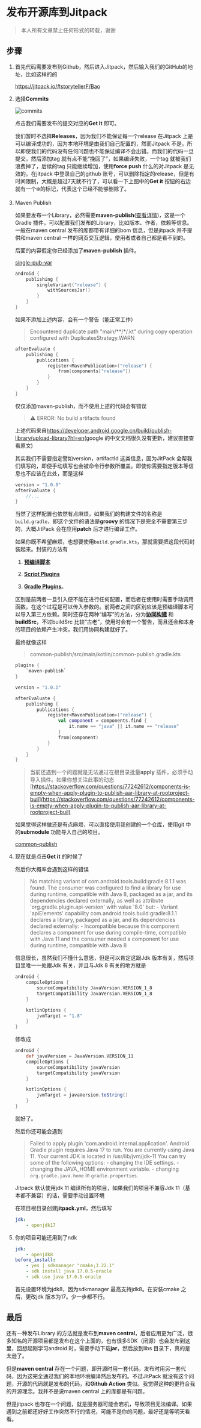 # 发布开源库到Jitpack

> 本人所有文章禁止任何形式的转载，谢谢

## 步骤

1. 首先代码需要发布到Github，然后进入Jitpack，然后输入我们的GitHub的地址，比如这样的的

    <https://jitpack.io/#storytellerF/Bao>

2. 选择**Commits**

    ![commits](https://p6-juejin.byteimg.com/tos-cn-i-k3u1fbpfcp/e22db2b274ae474191b2c6d7ad7587fb~tplv-k3u1fbpfcp-jj-mark:0:0:0:0:q75.image#?w=589&h=339&s=40683&e=png&b=f2f2f2)

    点击我们需要发布的提交对应的**Get it** 即可。

    我们暂时不选择**Releases**，因为我们不能保证每一个release 在Jitpack 上是可以编译成功的，因为本地环境是由我们自己配置的，然而Jitpack 不是。所以即使我们的代码没有任何问题也不能保证编译不会出错。而我们的代码一旦提交，然后添加tag 就有点不能“挽回了”，如果编译失败，一个tag 就被我们浪费掉了，后续的tag 只能继续增加，使用**force push** 什么的对Jitpack 是无效的。在jitpack 中登录自己的github 账号，可以删除指定的release，但是有时间限制，大概是超过7天就不行了，可以看一下上图中的**Get it** 按钮的右边就有一个❄️的标记，代表这个已经不能够删除了。

3. Maven Publish

    如果要发布一个Library，必然需要**maven-publish**([查看详情](https://docs.gradle.org/current/userguide/publishing_maven.html#publishing_maven:usage))，这是一个Gradle 插件，可以配置我们发布的Library，比如版本、作者，依赖等信息。一般在maven central 发布的库都带有详细的bom 信息，但是jitpack 并不提供和maven central 一样的网页交互逻辑，使用者或者自己都是看不到的。

    后面的内容假定你已经添加了**maven-publish** 插件。

    [single-pub-var](https://developer.android.com/build/publish-library/configure-pub-variants#single-pub-var)

    ```kts
    android {
        publishing {
            singleVariant("release") {
                withSourcesJar()
            }
        }
    }
    ```

    如果不添加上述内容，会有一个警告（能正常工作）
    >Encountered duplicate path "main/**/*/.kt" during copy operation configured with DuplicatesStrategy.WARN

    ```kts
    afterEvaluate {
        publishing {
            publications {
                register<MavenPublication>("release") {
                    from(components["release"])
                }
            }
        }
    }
    ```

    仅仅添加maven-publish，而不使用上述的代码会有错误
    
    >⚠️ ERROR: No build artifacts found

    上述代码来自<https://developer.android.google.cn/build/publish-library/upload-library?hl=en>(google 的中文文档很久没有更新，建议直接查看原文)

    其实我们不需要指定譬如version，artifactId 这类信息，因为JitPack 会帮我们填写的，即便手动填写也会被命令行参数所覆盖。即使你需要指定版本等信息也不应该在此处，而是这样

    ```kts
    version = "1.0.0"
    afterEvaluate {
        //...
    }
    ```

    当然了这样配置也依然有点麻烦，如果我们的构建文件的名称是`build.gradle`，即这个文件的语法是**groovy** 的情况下是完全不需要第三步的，大概JitPack 会在应用**patch** 后才进行编译工作。

    如果你既不希望麻烦，也想要使用`build.gradle.kts`，那就需要把这段代码封装起来。封装的方法有

    1. [**预编译脚本**](https://docs.gradle.org/current/userguide/custom_plugins.html#sec:precompiled_plugins)

    2. [**Script Plugins**](https://docs.gradle.org/current/userguide/plugins.html#sec:script_plugins)

    3. [**Gradle Plugins**](https://docs.gradle.org/current/userguide/plugins.html#sec:binary_plugins)。

    区别是前两者一旦引入便不能在进行任何配置，而后者在使用时需要手动调用函数，在这个过程是可以传入参数的。前两者之间的区别应该是预编译脚本可以导入第三方依赖。同时还存在两种“编写”的方法，分为[**协同构建**](https://docs.gradle.org/current/userguide/composite_builds.html) 和**buildSrc**，不过buildSrc 比较“古老”，使用时会有一个警告，而且还会和本身的项目的依赖产生冲突，我们用协同构建就好了。

    最终就像这样

    >common-publish/src/main/kotlin/common-publish.gradle.kts

    ```kts
    plugins {
        `maven-publish`
    }

    version = "1.0.1"

    afterEvaluate {
        publishing {
            publications {
                register<MavenPublication>("release") {
                    val component = components.find {
                        it.name == "java" || it.name == "release"
                    }
                    from(component)
                }
            }
        }
    }
    ```

    >当前还遇到一个问题就是无法通过在根目录批量**apply** 插件，必须手动导入插件。如果你想关注此事的动态[https://stackoverflow.com/questions/77242612/components-is-empty-when-apply-plugin-to-publish-aar-library-at-rootproject-buil](https://stackoverflow.com/questions/77242612/components-is-empty-when-apply-plugin-to-publish-aar-library-at-rootproject-buil)

    如果觉得这样做还是有点麻烦，可以直接使用我创建的一个仓库，使用git 中的**submodule** 功能导入自己的项目。

    [common-publish](https://github.com/storytellerF/common-publish)

4. 现在就是点击**Get it** 的时候了

    然后你大概率会遇到这样的错误

    > No matching variant of com.android.tools.build:gradle:8.1.1 was found. The consumer was configured to find a library for use during runtime, compatible with Java 8, packaged as a jar, and its dependencies declared externally, as well as attribute 'org.gradle.plugin.api-version' with value '8.0' but:
    > \- Variant 'apiElements' capability com.android.tools.build:gradle:8.1.1 declares a library, packaged as a jar, and its dependencies declared externally:
    > \- Incompatible because this component declares a component for use during compile-time, compatible with Java 11 and the consumer needed a component for use during runtime, compatible with Java 8

    信息很长，虽然我们不懂什么意思，但是可以肯定这跟Jdk 版本有关，然后项目里唯一一处跟Jdk 有关，并且与Jdk 8 有关的地方就是

    ```groovy
    android {
        compileOptions {
            sourceCompatibility JavaVersion.VERSION_1_8
            targetCompatibility JavaVersion.VERSION_1_8
        }

        kotlinOptions {
            jvmTarget = "1.8"
        }
    }
    ```

    修改成

    ```groovy
    android {
        def javaVersion = JavaVersion.VERSION_11
        compileOptions {
            sourceCompatibility javaVersion
            targetCompatibility javaVersion
        }

        kotlinOptions {
            jvmTarget = javaVersion.toString()
        }
    }
    ```

    就好了。

    然后你还可能会遇到

    > Failed to apply plugin 'com.android.internal.application'.
    > Android Gradle plugin requires Java 17 to run. You are currently using Java 11.
    > Your current JDK is located in /usr/lib/jvm/jdk-11
    > You can try some of the following options:
    > \- changing the IDE settings.
    > \- changing the JAVA\_HOME environment variable.
    > \- changing `org.gradle.java.home` in `gradle.properties`.

    Jitpack 默认使用jdk 11 编译所有的项目，如果我们的项目不兼容Jdk 11（基本都不兼容）的话，需要手动设置环境

    在项目根目录创建**jitpack.yml**，然后填写

    ```yml
    jdk:
        - openjdk17
    ```

5. 你的项目可能还用到了ndk

    ```yml
    jdk:
        - openjdk8
    before_install:
        - yes | sdkmanager "cmake;3.22.1"
        - sdk install java 17.0.5-oracle
        - sdk use java 17.0.5-oracle
    ```

    首先设置环境为jdk8，因为sdkmanager 最高支持jdk8。在安装cmake 之后，更改jdk 版本为17。少一步都不行。

## 最后

还有一种发布Library 的方法就是发布到**maven central**，后者应用更为广泛，很多知名的开源项目都是发布在这个上面的，也有很多SDK（闭源）也会发布到这里，回想起刚学习android 时，需要手动下载**jar**，然后放到libs 目录下，真的是太逊了。

但是**maven central** 存在一个问题，即开源时用一套代码，发布时用另一套代码，因为这完全通过我们的本地环境编译然后发布的。不过JitPack 就没有这个问题，开源的代码就是发布的代码，和**Github Action** 类似。我觉得这种的更符合我的开源理念。我并不是说maven central 上的库都是有问题。

但是jitpack 也存在一个问题，就是服务器可能会宕机，导致项目无法编译。如果遇到之前都还好好工作突然不行的情况，可能不是你的问题，最好还是等明天看看。
